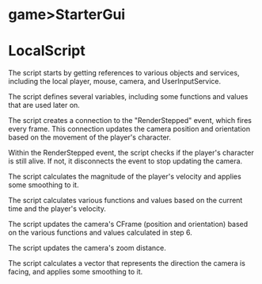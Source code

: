 # game>StarterGui

# LocalScript


The script starts by getting references to various objects and services, including the local player, mouse, camera, and UserInputService.

The script defines several variables, including some functions and values that are used later on.

The script creates a connection to the "RenderStepped" event, which fires every frame. This connection updates the camera position and orientation based on the movement of the player's character.

Within the RenderStepped event, the script checks if the player's character is still alive. If not, it disconnects the event to stop updating the camera.

The script calculates the magnitude of the player's velocity and applies some smoothing to it.

The script calculates various functions and values based on the current time and the player's velocity.

The script updates the camera's CFrame (position and orientation) based on the various functions and values calculated in step 6.

The script updates the camera's zoom distance.

The script calculates a vector that represents the direction the camera is facing, and applies some smoothing to it.
